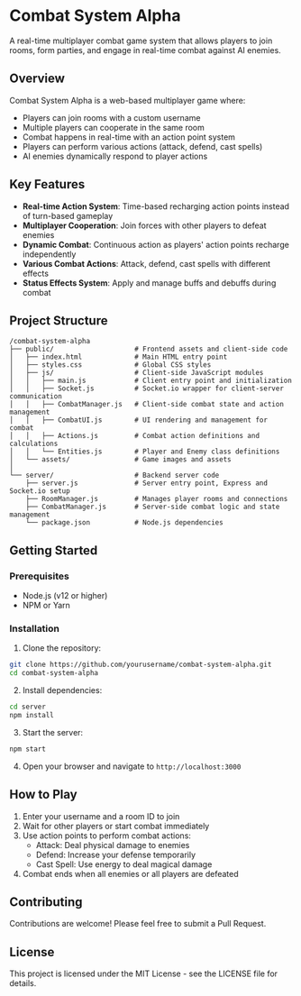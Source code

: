 # Combat System Alpha

A real-time multiplayer combat game system that allows players to join rooms, form parties, and engage in real-time combat against AI enemies.

## Overview

Combat System Alpha is a web-based multiplayer game where:
- Players can join rooms with a custom username
- Multiple players can cooperate in the same room
- Combat happens in real-time with an action point system
- Players can perform various actions (attack, defend, cast spells)
- AI enemies dynamically respond to player actions

## Key Features

- **Real-time Action System**: Time-based recharging action points instead of turn-based gameplay
- **Multiplayer Cooperation**: Join forces with other players to defeat enemies
- **Dynamic Combat**: Continuous action as players' action points recharge independently
- **Various Combat Actions**: Attack, defend, cast spells with different effects
- **Status Effects System**: Apply and manage buffs and debuffs during combat

## Project Structure

```
/combat-system-alpha
├── public/                    # Frontend assets and client-side code
│   ├── index.html             # Main HTML entry point
│   ├── styles.css             # Global CSS styles
│   ├── js/                    # Client-side JavaScript modules
│   │   ├── main.js            # Client entry point and initialization
│   │   ├── Socket.js          # Socket.io wrapper for client-server communication
│   │   ├── CombatManager.js   # Client-side combat state and action management
│   │   ├── CombatUI.js        # UI rendering and management for combat
│   │   ├── Actions.js         # Combat action definitions and calculations
│   │   └── Entities.js        # Player and Enemy class definitions
│   └── assets/                # Game images and assets
│
└── server/                    # Backend server code
    ├── server.js              # Server entry point, Express and Socket.io setup
    ├── RoomManager.js         # Manages player rooms and connections
    ├── CombatManager.js       # Server-side combat logic and state management
    └── package.json           # Node.js dependencies
```

## Getting Started

### Prerequisites

- Node.js (v12 or higher)
- NPM or Yarn

### Installation

1. Clone the repository:
```bash
git clone https://github.com/yourusername/combat-system-alpha.git
cd combat-system-alpha
```

2. Install dependencies:
```bash
cd server
npm install
```

3. Start the server:
```bash
npm start
```

4. Open your browser and navigate to `http://localhost:3000`

## How to Play

1. Enter your username and a room ID to join
2. Wait for other players or start combat immediately
3. Use action points to perform combat actions:
   - Attack: Deal physical damage to enemies
   - Defend: Increase your defense temporarily
   - Cast Spell: Use energy to deal magical damage
4. Combat ends when all enemies or all players are defeated

## Contributing

Contributions are welcome! Please feel free to submit a Pull Request.

## License

This project is licensed under the MIT License - see the LICENSE file for details.